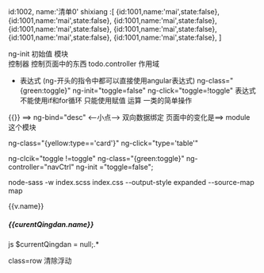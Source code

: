 id:1002,
name:'清单0'
shixiang :[
    {id:1001,name:'mai',state:false},
    {id:1001,name:'mai',state:false},
    {id:1001,name:'mai',state:false},
    {id:1001,name:'mai',state:false},
    {id:1001,name:'mai',state:false},
    {id:1001,name:'mai',state:false},
    {id:1001,name:'mai',state:false},
]



ng-init 初始值
模块   
控制器   控制页面中的东西  todo.controller
作用域   
* 表达式  (ng-开头的指令中都可以直接使用angular表达式)  ng-class="{green:toggle}"  ng-init="toggle=false"  ng-click="toggle=!toggle"
表达式不能使用if和for循环  只能使用赋值 运算  一类的简单操作

{{}}  ==> ng-bind="desc"    <--小点-->
双向数据绑定    页面中的变化是==>  module  这个模块


<nav ng-click="toggle != toggle">


 ng-class="{yellow:type=='card'}"
 ng-click="type='table'"

ng-clcik="toggle !=toggle" ng-class="{green:toggle}" ng-controller="navCtrl" ng-init ="toggle=false";



node-sass -w index.scss index.css --output-style expanded --source-map map


{{v.name}}



<h5>{{curentQingdan.name}}</h5>

js
$currentQingdan = null;.*

class=row  清除浮动







